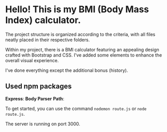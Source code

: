 # Hello! This is my BMI (Body Mass Index) calculator.

The project structure is organized according to the criteria, with all files neatly placed in their respective folders.

Within my project, there is a BMI calculator featuring an appealing design crafted with Bootstrap and CSS. I've added some elements to enhance the overall visual experience.


I've done everything except the additional bonus (history).

##  Used npm packages
**Express**: 
**Body Parser** 
 **Path**:

To get started, you can use the command `nodemon route.js` or `node route.js`.

The server is running on port 3000.